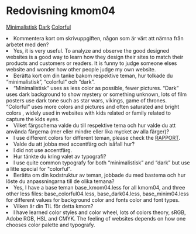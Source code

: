 ---
---
Redovisning kmom04
=========================

<a href="http://www.student.bth.se/~qipa19/dbwebb-kurser/design/me/redovisa/htdocs/style?style=04_minimalistic">Minimalistisk</a>
<a href="http://www.student.bth.se/~qipa19/dbwebb-kurser/design/me/redovisa/htdocs/style?style=04_dark">Dark</a>
<a href="http://www.student.bth.se/~qipa19/dbwebb-kurser/design/me/redovisa/htdocs/style?style=04_colorful">Colorful</a>

<li class="quest">Kommentera kort om skrivuppgiften, någon som är värt att nämna från arbetet med den?</li>
<li class="answer">Yes, it is very useful. To analyze and observe the good designed websites is a good way to learn how they design their sites to match their products and customers or readers. It is funny to judge someone elses website and wonder how other people judge my own website.</li>

<li class="quest">Berätta kort om din tanke bakom respektive teman, hur tolkade du “minimalistisk”, “colorful” och “dark”. </li>
<li class="answer">“Minimalistisk” uses as less color as possible, fewer pictures. “Dark” uses dark background to show mystery or something unknown, lots of film posters use dark tone such as star wars, vikings, game of thrones.  “Colorful” uses more colors and pictures and often saturated and bright colors , widely used in websites with kids related or family related to capture the kids eyes.</li>

 <li class="quest">Vilket färgschema valde du till respektive tema och hur valde du att använda färgerna (mer eller mindre eller lika mycket av alla färger)?</li>
 <li class="answer">I use different colors for different teman, please check the <a href="http://www.student.bth.se/~qipa19/dbwebb-kurser/design/me/redovisa/htdocs/rapport/fargschema">RAPPORT</a>.</li>

 <li class="quest">Valde du att jobba med accentfärg och isåfall hur?</li>
 <li class="answer">I did not use accentfärg.</li>

 <li class="quest">Hur tänkte du kring valet av typografi?</li>
 <li class="answer">I use quite common typografy for both “minimalistisk” and “dark” but use a litte special for "colorful".</li>

 <li class="quest">Berätta om din kodstruktur av teman, jobbade du med bastema och hur löste du anpassningarna till de olika temana?</li>
 <li class="answer">Yes, I have a base teman base_kmom04.less for all kmom04, and three other less files: base_colorful04.less, base_dark04.less, base_minim04.less for different values for background color and fonts color and font types.</li>

<li class="quest">Vilken är din TIL för detta kmom?</li>
<li class="answer">I have learned color styles and color wheel, lots of colors theory, sRGB, Adobe RGB, HSL and CMYK. The feeling of websites depends on how one chooses color palette and typografy.</li>
